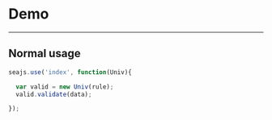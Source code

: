 # Demo

---

## Normal usage

````javascript
seajs.use('index', function(Univ){

  var valid = new Univ(rule);
  valid.validate(data);

});
````
